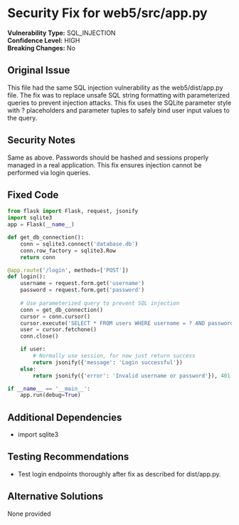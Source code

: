 # Security Fix for web5/src/app.py

**Vulnerability Type:** SQL_INJECTION  
**Confidence Level:** HIGH  
**Breaking Changes:** No

## Original Issue
This file had the same SQL injection vulnerability as the web5/dist/app.py file. The fix was to replace unsafe SQL string formatting with parameterized queries to prevent injection attacks. This fix uses the SQLite parameter style with ? placeholders and parameter tuples to safely bind user input values to the query.

## Security Notes
Same as above. Passwords should be hashed and sessions properly managed in a real application. This fix ensures injection cannot be performed via login queries.

## Fixed Code
```py
from flask import Flask, request, jsonify
import sqlite3
app = Flask(__name__)

def get_db_connection():
    conn = sqlite3.connect('database.db')
    conn.row_factory = sqlite3.Row
    return conn

@app.route('/login', methods=['POST'])
def login():
    username = request.form.get('username')
    password = request.form.get('password')
    
    # Use parameterized query to prevent SQL injection
    conn = get_db_connection()
    cursor = conn.cursor()
    cursor.execute('SELECT * FROM users WHERE username = ? AND password = ?', (username, password))
    user = cursor.fetchone()
    conn.close()

    if user:
        # Normally use session, for now just return success
        return jsonify({'message': 'Login successful'})
    else:
        return jsonify({'error': 'Invalid username or password'}), 401

if __name__ == '__main__':
    app.run(debug=True)

```

## Additional Dependencies
- import sqlite3

## Testing Recommendations
- Test login endpoints thoroughly after fix as described for dist/app.py.

## Alternative Solutions
None provided
